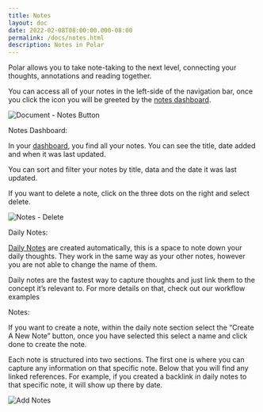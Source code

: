 ```yaml
---
title: Notes
layout: doc
date: 2022-02-08T08:00:00.000-08:00
permalink: /docs/notes.html
description: Notes in Polar
---
```


Polar allows you to take note-taking to the next level, connecting your thoughts, annotations and reading together. 

You can access all of your notes in the left-side of the navigation bar, once you click the icon you will be greeted by the [notes dashboard](https://app.getpolarized.io/notes).

![Document - Notes Button](https://i.imgur.com/Tm5lBC0.png)

Notes Dashboard:

In your [dashboard](https://app.getpolarized.io/notes), you find all your notes. You can see the title, date added and when it was last updated. 

You can sort and filter your notes by title, data and the date it was last updated.

If you want to delete a note, click on the three dots on the right and select delete. 

![Notes - Delete](https://i.imgur.com/m0KkO7V.png)

Daily Notes:

[Daily Notes](https://app.getpolarized.io/daily) are created automatically, this is a space to note down your daily thoughts. They work in the same way as your other notes, however you are not able to change the name of them.

Daily notes are the fastest way to capture thoughts and just link them to the concept it’s relevant to. For more details on that, check out our workflow examples

Notes:

If you want to create a note, within the daily note section select the “Create A New Note” button, once you have selected this select a name and click done to create the note.

Each note is structured into two sections. The first one is where you can capture any information on that specific note. Below that you will find any linked references. For example, if you created a backlink in daily notes to that specific note, it will show up there by date.

![Add Notes](https://i.imgur.com/67PX7PJ.png)
